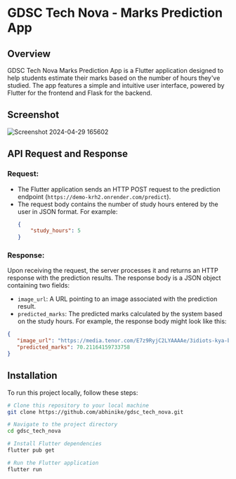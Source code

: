 # GDSC Tech Nova - Marks Prediction App

## Overview

GDSC Tech Nova Marks Prediction App is a Flutter application designed to help students estimate their marks based on the number of hours they've studied. The app features a simple and intuitive user interface, powered by Flutter for the frontend and Flask for the backend.

## Screenshot

![Screenshot 2024-04-29 165602](https://github.com/abhinike/gdsc_tech_nova/assets/143340791/997a83c6-e2c6-4634-a171-057de1c5a443)

## API Request and Response

### Request:
- The Flutter application sends an HTTP POST request to the prediction endpoint (`https://demo-krh2.onrender.com/predict`).
- The request body contains the number of study hours entered by the user in JSON format. For example:
  ```json
  {
      "study_hours": 5
  }
  ```
### Response:
Upon receiving the request, the server processes it and returns an HTTP response with the prediction results.
The response body is a JSON object containing two fields:
- `image_url`: A URL pointing to an image associated with the prediction result.
- `predicted_marks`: The predicted marks calculated by the system based on the study hours.
For example, the response body might look like this:
 ```json
{
    "image_url": "https://media.tenor.com/E7z9RyjC2LYAAAAe/3idiots-kya-baat-hai.png",
    "predicted_marks": 70.21164159733758
}
```


## Installation

To run this project locally, follow these steps:

```bash
# Clone this repository to your local machine
git clone https://github.com/abhinike/gdsc_tech_nova.git

# Navigate to the project directory
cd gdsc_tech_nova

# Install Flutter dependencies
flutter pub get

# Run the Flutter application
flutter run

